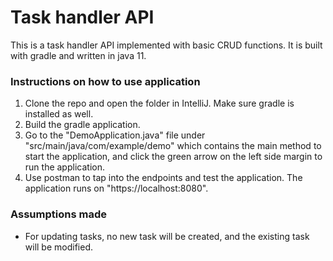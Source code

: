 # Task handler API

This is a task handler API implemented with basic CRUD functions. It is built with gradle and written in java 11.
### Instructions on how to use application

1. Clone the repo and open the folder in IntelliJ. Make sure gradle is installed as well.
2. Build the gradle application.
3. Go to the "DemoApplication.java" file under "src/main/java/com/example/demo" which contains the main method to start the application, and click the green arrow on
the left side margin to run the application.
4. Use postman to tap into the endpoints and test the application. The application runs on "https://localhost:8080".

### Assumptions made

- For updating tasks, no new task will be created, and the existing task will be modified.
